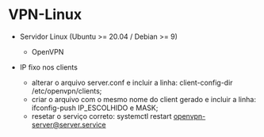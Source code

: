 # VPN-Linux

- Servidor Linux (Ubuntu >= 20.04  / Debian >= 9)
  - OpenVPN

- IP fixo nos clients
  - alterar o arquivo server.conf e incluir a linha: client-config-dir /etc/openvpn/clients;
  - criar o arquivo com o mesmo nome do client gerado e incluir a linha: ifconfig-push IP_ESCOLHIDO e MASK;
  - resetar o serviço correto: systemctl restart openvpn-server@server.service
